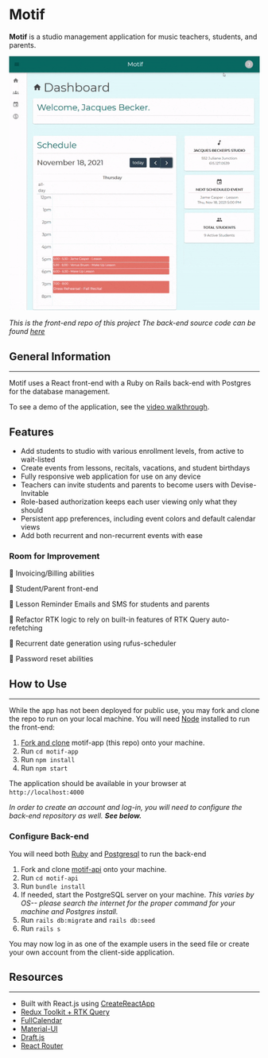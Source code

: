 # Motif

__Motif__ is a studio management application for music teachers, students, and parents.

![Demo Gif](./public/motif.gif)

*This is the front-end repo of this project The back-end source code can be found [here](https://github.com/raquii/motif-api)*

## General Information

___

Motif uses a React front-end with a Ruby on Rails back-end with Postgres for the database management.

To see a demo of the application, see the [video walkthrough](https://youtu.be/0b08BDEyah8).

## Features

* Add students to studio with various enrollment levels, from active to wait-listed
* Create events from lessons, recitals, vacations, and student birthdays
* Fully responsive web application for use on any device
* Teachers can invite students and parents to become users with Devise-Invitable
* Role-based authorization keeps each user viewing only what they should
* Persistent app preferences, including event colors and default calendar views
* Add both recurrent and non-recurrent events with ease

### Room for Improvement

🔲 Invoicing/Billing abilities

🔲 Student/Parent front-end

🔲 Lesson Reminder Emails and SMS for students and parents

🔲 Refactor RTK logic to rely on built-in features of RTK Query auto-refetching

🔲 Recurrent date generation using rufus-scheduler

🔲 Password reset abilities

## How to Use

___

While the app has not been deployed for public use, you may fork and clone the repo to run on your local machine. You will need [Node](https://nodejs.org/en/) installed to run the front-end:

1. [Fork and clone](https://docs.github.com/en/get-started/quickstart/fork-a-repo) motif-app (this repo) onto your machine.
2. Run `cd motif-app`
3. Run `npm install`
4. Run `npm start`

The application should be available in your browser at `http://localhost:4000`

_In order to create an account and log-in, you will need to configure the back-end repository as well. **See below.**_

### Configure Back-end

You will need both [Ruby](https://www.ruby-lang.org/en/downloads/) and [Postgresql](https://www.postgresql.org/download/) to run the back-end

1. Fork and clone [motif-api](https://github.com/raquii/motif-api) onto your machine.
2. Run `cd motif-api`
3. Run `bundle install`
4. If needed, start the PostgreSQL server on your machine. *This varies by OS-- please search the internet for the proper command for your machine and Postgres install.*
5. Run `rails db:migrate` and `rails db:seed`
6. Run `rails s`

You may now log in as one of the example users in the seed file or create your own account from the client-side application.

## Resources

___

* Built with React.js using [CreateReactApp](https://create-react-app.dev/)
* [Redux Toolkit + RTK Query](https://redux-toolkit.js.org/)
* [FullCalendar](https://fullcalendar.io/)
* [Material-UI](https://mui.com/)
* [Draft.js](https://draftjs.org/)
* [React Router](https://github.com/remix-run/react-router)
